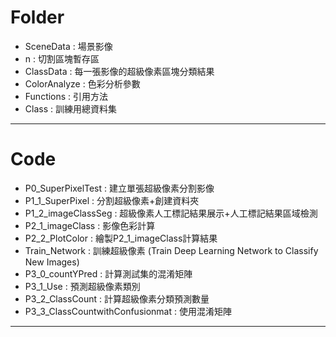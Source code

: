 # Folder
- SceneData    : 場景影像
- n            : 切割區塊暫存區
- ClassData    : 每一張影像的超級像素區塊分類結果
- ColorAnalyze : 色彩分析參數
- Functions    : 引用方法
- Class        : 訓練用總資料集

---

# Code
- P0_SuperPixelTest               : 建立單張超級像素分割影像
- P1_1_SuperPixel                 : 分割超級像素+創建資料夾
- P1_2_imageClassSeg              : 超級像素人工標記結果展示+人工標記結果區域檢測
- P2_1_imageClass                 : 影像色彩計算
- P2_2_PlotColor                  : 繪製P2_1_imageClass計算結果
- Train_Network                   : 訓練超級像素 (Train Deep Learning Network to Classify New Images)
- P3_0_countYPred                 : 計算測試集的混淆矩陣
- P3_1_Use                        : 預測超級像素類別
- P3_2_ClassCount                 : 計算超級像素分類預測數量
- P3_3_ClassCountwithConfusionmat : 使用混淆矩陣

---



